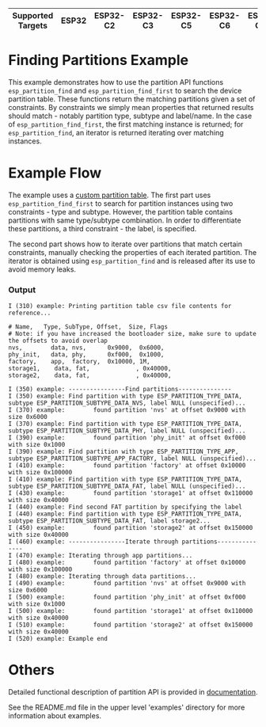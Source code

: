 | Supported Targets | ESP32 | ESP32-C2 | ESP32-C3 | ESP32-C5 | ESP32-C6 | ESP32-C61 | ESP32-H2 | ESP32-P4 | ESP32-S2 | ESP32-S3 |
| ----------------- | ----- | -------- | -------- | -------- | -------- | --------- | -------- | -------- | -------- | -------- |

# Finding Partitions Example

This example demonstrates how to use the partition API functions `esp_partition_find`  and `esp_partition_find_first` to search the device partition table.
These functions return the matching partitions given a set of constraints. By constraints we simply mean
properties that returned results should match - notably partition type, subtype and label/name. In the case of `esp_partition_find_first`, the first matching instance is returned;
for `esp_partition_find`, an iterator is returned iterating over matching instances.

# Example Flow

The example uses a [custom partition table](./partitions_example.csv). The first part uses `esp_partition_find_first` to search for partition instances
using two constraints - type and subtype. However, the partition table contains partitions with same type/subtype combination. In order to differentiate these partitions,
a third constraint - the label, is specified.

The second part shows how to iterate over partitions that match certain constraints, manually checking the properties of each iterated partition.
The iterator is obtained using `esp_partition_find` and is released after its use to avoid memory leaks.

### Output

```
I (310) example: Printing partition table csv file contents for reference...

# Name,   Type, SubType, Offset,  Size, Flags
# Note: if you have increased the bootloader size, make sure to update the offsets to avoid overlap
nvs,        data, nvs,      0x9000,  0x6000,
phy_init,   data, phy,      0xf000,  0x1000,
factory,    app,  factory,  0x10000, 1M,
storage1,    data, fat,             , 0x40000,
storage2,    data, fat,             , 0x40000,

I (350) example: ----------------Find partitions---------------
I (350) example: Find partition with type ESP_PARTITION_TYPE_DATA, subtype ESP_PARTITION_SUBTYPE_DATA_NVS, label NULL (unspecified)...
I (370) example:        found partition 'nvs' at offset 0x9000 with size 0x6000
I (370) example: Find partition with type ESP_PARTITION_TYPE_DATA, subtype ESP_PARTITION_SUBTYPE_DATA_PHY, label NULL (unspecified)...
I (390) example:        found partition 'phy_init' at offset 0xf000 with size 0x1000
I (390) example: Find partition with type ESP_PARTITION_TYPE_APP, subtype ESP_PARTITION_SUBTYPE_APP_FACTORY, label NULL (unspecified)...
I (410) example:        found partition 'factory' at offset 0x10000 with size 0x100000
I (410) example: Find partition with type ESP_PARTITION_TYPE_DATA, subtype ESP_PARTITION_SUBTYPE_DATA_FAT, label NULL (unspecified)...
I (430) example:        found partition 'storage1' at offset 0x110000 with size 0x40000
I (440) example: Find second FAT partition by specifying the label
I (440) example: Find partition with type ESP_PARTITION_TYPE_DATA, subtype ESP_PARTITION_SUBTYPE_DATA_FAT, label storage2...
I (450) example:        found partition 'storage2' at offset 0x150000 with size 0x40000
I (460) example: ----------------Iterate through partitions---------------
I (470) example: Iterating through app partitions...
I (480) example:        found partition 'factory' at offset 0x10000 with size 0x100000
I (480) example: Iterating through data partitions...
I (490) example:        found partition 'nvs' at offset 0x9000 with size 0x6000
I (500) example:        found partition 'phy_init' at offset 0xf000 with size 0x1000
I (500) example:        found partition 'storage1' at offset 0x110000 with size 0x40000
I (510) example:        found partition 'storage2' at offset 0x150000 with size 0x40000
I (520) example: Example end
```

# Others

Detailed functional description of partition API is provided in [documentation](https://docs.espressif.com/projects/esp-idf/en/latest/api-reference/storage/spi_flash.html).

See the README.md file in the upper level 'examples' directory for more information about examples.
